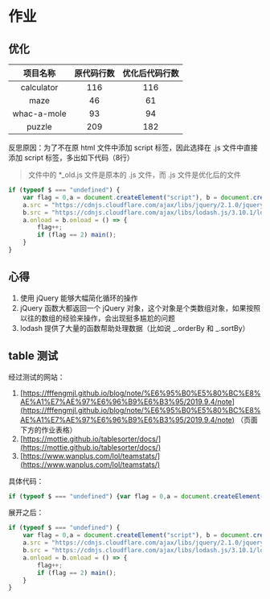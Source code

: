# 作业

## 优化

|  项目名称   | 原代码行数 | 优化后代码行数 |
| :---------: | :--------: | :------------: |
| calculator  |    116     |      116       |
|    maze     |     46     |       61       |
| whac-a-mole |     93     |       94       |
|   puzzle    |    209     |      182       |

反思原因：为了不在原 html 文件中添加 script 标签，因此选择在 .js 文件中直接添加 script 标签，多出如下代码（8行）

> 文件中的 *_old.js 文件是原本的 .js 文件，而 .js 文件是优化后的文件

``` JavaScript
if (typeof $ === "undefined") {
    var flag = 0,a = document.createElement("script"), b = document.createElement("script");
    a.src = "https://cdnjs.cloudflare.com/ajax/libs/jquery/2.1.0/jquery.js";document.body.appendChild(a);
    b.src = "https://cdnjs.cloudflare.com/ajax/libs/lodash.js/3.10.1/lodash.js";document.body.appendChild(b);
    a.onload = b.onload = () => {
        flag++;
        if (flag == 2) main();
    }
}
```

## 心得

1. 使用 jQuery 能够大幅简化循环的操作
2. jQuery 函数大都返回一个 jQuery 对象，这个对象是个类数组对象，如果按照以往的数组的经验来操作，会出现挺多尴尬的问题
3. lodash 提供了大量的函数帮助处理数据（比如说 _.orderBy 和 _.sortBy）

## table 测试


经过测试的网站：
1. [https://fffengmjl.github.io/blog/note/%E6%95%B0%E5%80%BC%E8%AE%A1%E7%AE%97%E6%96%B9%E6%B3%95/2019.9.4/note](https://fffengmjl.github.io/blog/note/%E6%95%B0%E5%80%BC%E8%AE%A1%E7%AE%97%E6%96%B9%E6%B3%95/2019.9.4/note) （页面下方的作业表格）
2. [https://mottie.github.io/tablesorter/docs/](https://mottie.github.io/tablesorter/docs/)
3. [https://www.wanplus.com/lol/teamstats/](https://www.wanplus.com/lol/teamstats/)


具体代码：
```Javascript
if (typeof $ === "undefined") {var flag = 0,a = document.createElement("script"), b = document.createElement("script");a.src = "https://cdnjs.cloudflare.com/ajax/libs/jquery/2.1.0/jquery.js";document.body.appendChild(a);b.src = "https://cdnjs.cloudflare.com/ajax/libs/lodash.js/3.10.1/lodash.js";document.body.appendChild(b);a.onload = b.onload = () => {flag++;if (flag == 2) main();}}
```

展开之后：
``` Javascript
if (typeof $ === "undefined") {
    var flag = 0,a = document.createElement("script"), b = document.createElement("script");
    a.src = "https://cdnjs.cloudflare.com/ajax/libs/jquery/2.1.0/jquery.js";document.body.appendChild(a);
    b.src = "https://cdnjs.cloudflare.com/ajax/libs/lodash.js/3.10.1/lodash.js";document.body.appendChild(b);
    a.onload = b.onload = () => {
        flag++;
        if (flag == 2) main();
    }
}
```